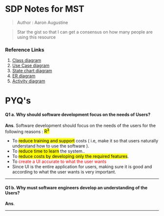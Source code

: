 #  SDP Notes for MST
> Author : Aaron Augustine

> Star the gist so that I can get a consensus on how many people are using this resource

### Reference Links 
1. [Class diagram](https://www.youtube.com/watch?v=HuL9EMx8NQo)
2. [Use Case diagram](https://www.youtube.com/watch?v=Hj6Lkoi_VoM)
3. [State chart diagram](https://www.youtube.com/watch?v=TzTl4pdEYWE)
4. [ER diagram](https://www.youtube.com/watch?v=Yxz0Vy1uPoc)
5. [Activity diagram](https://www.youtube.com/watch?v=LyhTDsjjjrE)


# PYQ's
#### Q1 a. Why should software development  focus on the needs of Users? 
**Ans**. Software development should focus on the needs of the users for the following reasons : <mark>R<sup>3</sup></mark>
* To <mark>reduce training and support</mark> costs ( i.e, make it so that users naturally understand how to use the software ).
* To <mark>reduce time to learn</mark> the system..
* To <mark>reduce costs by developing only the required features</mark>.
* To <span style="color: red;">create a UI accurate to what the user wants</span>
* Since UI is the entire application for users, making sure it is good and according to what the user wants is very important.


<hr>

#### Q1 b. Why must software engineers  develop an understanding of the Users?
**Ans**. 



<hr>



